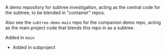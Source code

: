 A demo repository for subtree investigation, acting as the central code for the subtree, to be blended in "container" repos.

Also see the `subtree-demo-main` repo for the companion demo repo, acting as the main project code that blends this repo in as a subtree.

Added in `main`

* Added in subproject
